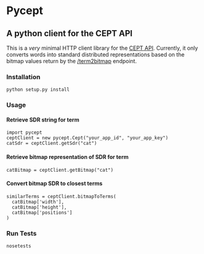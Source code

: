 # Pycept
## A python client for the CEPT API

This is a *very* minimal HTTP client library for the [CEPT API](https://cept.3scale.net/docs). Currently, it only converts words into standard distributed representations based on the bitmap values return by the [/term2bitmap](https://cept.3scale.net/docs#/term2bitmap) endpoint.

### Installation

    python setup.py install

### Usage

#### Retrieve SDR string for term

    import pycept
    ceptClient = new pycept.Cept("your_app_id", "your_app_key")
    catSdr = ceptClient.getSdr("cat")

#### Retrieve bitmap representation of SDR for term

    catBitmap = ceptClient.getBitmap("cat")

#### Convert bitmap SDR to closest terms

    similarTerms = ceptClient.bitmapToTerms(
      catBitmap['width'], 
      catBitmap['height'], 
      catBitmap['positions']
    )

### Run Tests

    nosetests